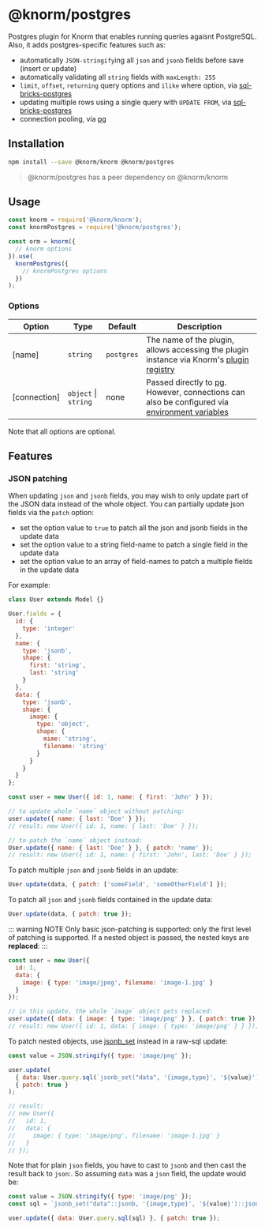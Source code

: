 # @knorm/postgres

Postgres plugin for Knorm that enables running queries agaisnt PostgreSQL. Also,
it adds postgres-specific features such as:

- automatically `JSON-stringify`ing all `json` and `jsonb` fields before save
  (insert or update)
- automatically validating all `string` fields with `maxLength: 255`
- `limit`, `offset`, `returning` query options and `ilike` where option,
  via [sql-bricks-postgres](https://github.com/Suor/sql-bricks-postgres)
- updating multiple rows using a single query with `UPDATE FROM`, via
  [sql-bricks-postgres](https://github.com/Suor/sql-bricks-postgres)
- connection pooling, via [pg](https://node-postgres.com/features/pooling)

## Installation

```bash
npm install --save @knorm/knorm @knorm/postgres
```

> @knorm/postgres has a peer dependency on @knorm/knorm

## Usage

```js
const knorm = require('@knorm/knorm');
const knormPostgres = require('@knorm/postgres');

const orm = knorm({
  // knorm options
}).use(
  knormPostgres({
    // knormPostgres options
  })
);
```

### Options

| Option       | Type                 | Default    | Description                                                                                                                                                                                                                    |
| ------------ | -------------------- | ---------- | ------------------------------------------------------------------------------------------------------------------------------------------------------------------------------------------------------------------------------ |
| [name]       | `string`             | `postgres` | The name of the plugin, allows accessing the plugin instance via Knorm's [plugin registry](/api.md#knorm-plugins-object)                                                                                                       |
| [connection] | `object` \| `string` | none       | Passed directly to [pg](https://node-postgres.com/features/connecting#programmatic). However, connections can also be configured via [environment variables](https://www.postgresql.org/docs/current/static/libpq-envars.html) |

Note that all options are optional.

## Features

### JSON patching

When updating `json` and `jsonb` fields, you may wish to only update part of the
JSON data instead of the whole object. You can partially update json fields via
the `patch` option:

- set the option value to `true` to patch all the json and jsonb fields in the
  update data
- set the option value to a string field-name to patch a single field in the
  update data
- set the option value to an array of field-names to patch a multiple fields
  in the update data

For example:

```js
class User extends Model {}

User.fields = {
  id: {
    type: 'integer'
  },
  name: {
    type: 'jsonb',
    shape: {
      first: 'string',
      last: 'string'
    }
  },
  data: {
    type: 'jsonb',
    shape: {
      image: {
        type: 'object',
        shape: {
          mime: 'string',
          filename: 'string'
        }
      }
    }
  }
};

const user = new User({ id: 1, name: { first: 'John' } });

// to update whole `name` object without patching:
user.update({ name: { last: 'Doe' } });
// result: new User({ id: 1, name: { last: 'Doe' } });

// to patch the `name` object instead:
User.update({ name: { last: 'Doe' } }, { patch: 'name' });
// result: new User({ id: 1, name: { first: 'John', last: 'Doe' } });
```

To patch multiple `json` and `jsonb` fields in an update:

```js
User.update(data, { patch: ['someField', 'someOtherField'] });
```

To patch all `json` and `jsonb` fields contained in the update data:

```js
User.update(data, { patch: true });
```

::: warning NOTE
Only basic json-patching is supported: only the first level of patching is
supported. If a nested object is passed, the nested keys are **replaced**:
:::

```js
const user = new User({
  id: 1,
  data: {
    image: { type: 'image/jpeg', filename: 'image-1.jpg' }
  }
});

// in this update, the whole `image` object gets replaced:
user.update({ data: { image: { type: 'image/png' } }, { patch: true });
// result: new User({ id: 1, data: { image: { type: 'image/png' } } });
```

To patch nested objects, use
[jsonb_set](https://www.postgresql.org/docs/9.5/static/functions-json.html)
instead in a raw-sql update:

```js
const value = JSON.stringify({ type: 'image/png' });

user.update(
  { data: User.query.sql(`jsonb_set("data", '{image,type}', '${value}')`) },
  { patch: true }
);

// result:
// new User({
//   id: 1,
//   data: {
//     image: { type: 'image/png', filename: 'image-1.jpg' }
//   }
// });
```

Note that for plain `json` fields, you have to cast to `jsonb` and then cast the
result back to `json`:. So assuming `data` was a `json` field, the update would
be:

```js
const value = JSON.stringify({ type: 'image/png' });
const sql = `jsonb_set("data"::jsonb, '{image,type}', '${value}')::json`;

user.update({ data: User.query.sql(sql) }, { patch: true });
```

